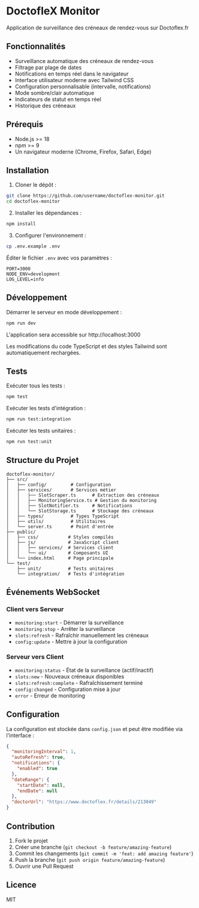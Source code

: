 # DoctofleX Monitor

Application de surveillance des créneaux de rendez-vous sur Doctoflex.fr

## Fonctionnalités

- Surveillance automatique des créneaux de rendez-vous
- Filtrage par plage de dates
- Notifications en temps réel dans le navigateur
- Interface utilisateur moderne avec Tailwind CSS
- Configuration personnalisable (intervalle, notifications)
- Mode sombre/clair automatique
- Indicateurs de statut en temps réel
- Historique des créneaux

## Prérequis

- Node.js >= 18
- npm >= 9
- Un navigateur moderne (Chrome, Firefox, Safari, Edge)

## Installation

1. Cloner le dépôt :
```bash
git clone https://github.com/username/doctoflex-monitor.git
cd doctoflex-monitor
```

2. Installer les dépendances :
```bash
npm install
```

3. Configurer l'environnement :
```bash
cp .env.example .env
```

Éditer le fichier `.env` avec vos paramètres :
```env
PORT=3000
NODE_ENV=development
LOG_LEVEL=info
```

## Développement

Démarrer le serveur en mode développement :
```bash
npm run dev
```

L'application sera accessible sur http://localhost:3000

Les modifications du code TypeScript et des styles Tailwind sont automatiquement rechargées.

## Tests

Exécuter tous les tests :
```bash
npm test
```

Exécuter les tests d'intégration :
```bash
npm run test:integration
```

Exécuter les tests unitaires :
```bash
npm run test:unit
```

## Structure du Projet

```
doctoflex-monitor/
├── src/
│   ├── config/         # Configuration
│   ├── services/       # Services métier
│   │   ├── SlotScraper.ts      # Extraction des créneaux
│   │   ├── MonitoringService.ts # Gestion du monitoring
│   │   ├── SlotNotifier.ts     # Notifications
│   │   └── SlotStorage.ts      # Stockage des créneaux
│   ├── types/          # Types TypeScript
│   ├── utils/          # Utilitaires
│   └── server.ts       # Point d'entrée
├── public/
│   ├── css/           # Styles compilés
│   ├── js/            # JavaScript client
│   │   ├── services/  # Services client
│   │   └── ui/        # Composants UI
│   └── index.html     # Page principale
└── test/
    ├── unit/          # Tests unitaires
    └── integration/   # Tests d'intégration
```

## Événements WebSocket

### Client vers Serveur

- `monitoring:start` - Démarrer la surveillance
- `monitoring:stop` - Arrêter la surveillance
- `slots:refresh` - Rafraîchir manuellement les créneaux
- `config:update` - Mettre à jour la configuration

### Serveur vers Client

- `monitoring:status` - État de la surveillance (actif/inactif)
- `slots:new` - Nouveaux créneaux disponibles
- `slots:refresh:complete` - Rafraîchissement terminé
- `config:changed` - Configuration mise à jour
- `error` - Erreur de monitoring

## Configuration

La configuration est stockée dans `config.json` et peut être modifiée via l'interface :

```json
{
  "monitoringInterval": 1,
  "autoRefresh": true,
  "notifications": {
    "enabled": true
  },
  "dateRange": {
    "startDate": null,
    "endDate": null
  },
  "doctorUrl": "https://www.doctoflex.fr/details/213049"
}
```

## Contribution

1. Fork le projet
2. Créer une branche (`git checkout -b feature/amazing-feature`)
3. Commit les changements (`git commit -m 'feat: add amazing feature'`)
4. Push la branche (`git push origin feature/amazing-feature`)
5. Ouvrir une Pull Request

## Licence

MIT
